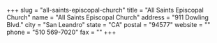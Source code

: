 +++
slug = "all-saints-episcopal-church"
title = "All Saints Episcopal Church"
name = "All Saints Episcopal Church"
address = "911 Dowling Blvd."
city = "San Leandro"
state = "CA"
postal = "94577"
website = ""
phone = "510 569-7020"
fax = ""
+++
